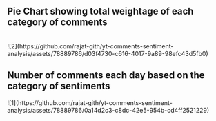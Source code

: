 <h2>Pie Chart showing total weightage of each category of comments</h2> <br/>
![2](https://github.com/rajat-gith/yt-comments-sentiment-analysis/assets/78889786/d03f4730-c616-4017-9a89-98efc43d5fb0)

<h2>Number of comments each day based on the category of sentiments</h2>
![1](https://github.com/rajat-gith/yt-comments-sentiment-analysis/assets/78889786/0a14d2c3-c8dc-42e5-954b-cd4ff2521229)
